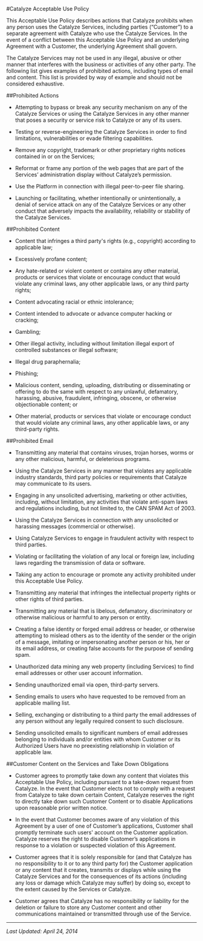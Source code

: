 #Catalyze Acceptable Use Policy

This Acceptable Use Policy describes actions that Catalyze prohibits when any person uses the Catalyze Services, including parties (“Customer”) to a separate agreement with Catalyze who use the Catalyze Services.   In the event of a conflict between this Acceptable Use Policy and an underlying Agreement with a Customer, the underlying Agreement shall govern. 

The Catalyze Services may not be used in any illegal, abusive or other manner that interferes with the business or activities of any other party. The following list gives examples of prohibited actions, including types of email and content. This list is provided by way of example and should not be considered exhaustive.

##Prohibited Actions

- Attempting to bypass or break any security mechanism on any of the Catalyze Services or using the Catalyze Services in any other manner that poses a security or service risk to Catalyze or any of its users.

 - Testing or reverse-engineering the Catalyze Services in order to find limitations, vulnerabilities or evade filtering capabilities.

 - Remove any copyright, trademark or other proprietary rights notices contained in or on the Services;

 - Reformat or frame any portion of the web pages that are part of the Services’ administration display without Catalyze’s permission.

 - Use the Platform in connection with illegal peer-to-peer file sharing.

 - Launching or facilitating, whether intentionally or unintentionally, a denial of service attack on any of the Catalyze Services or any other conduct that adversely impacts the availability, reliability or stability of the Catalyze Services.

##Prohibited Content
 
 - Content that infringes a third party's rights (e.g., copyright) according to applicable law;
 
 - Excessively profane content;
 
 - Any hate-related or violent content or contains any other material, products or services that violate or encourage conduct that would violate any criminal laws, any other applicable laws, or any third party rights;
 
 - Content advocating racial or ethnic intolerance;
 
 - Content intended to advocate or advance computer hacking or cracking;
 
 - Gambling;
 
 - Other illegal activity, including without limitation illegal export of controlled substances or illegal software;
 
 - Illegal drug paraphernalia;
 
 - Phishing;
 
 - Malicious content, sending, uploading, distributing or disseminating or offering to do the same with respect to any unlawful, defamatory, harassing, abusive, fraudulent, infringing, obscene, or otherwise objectionable content; or
 
 - Other material, products or services that violate or encourage conduct that would violate any criminal laws, any other applicable laws, or any third-party rights.

##Prohibited Email

 - Transmitting any material that contains viruses, trojan horses, worms or any other malicious, harmful, or deleterious programs.

 - Using the Catalyze Services in any manner that violates any applicable industry standards, third party policies or requirements that Catalyze may communicate to its users.

 - Engaging in any unsolicited advertising, marketing or other activities, including, without limitation, any activities that violate anti-spam laws and regulations including, but not limited to, the CAN SPAM Act of 2003.

 - Using the Catalyze Services in connection with any unsolicited or harassing messages (commercial or otherwise).

 - Using Catalyze Services to engage in fraudulent activity with respect to third parties.

 - Violating or facilitating the violation of any local or foreign law, including laws regarding the transmission of data or software.

 - Taking any action to encourage or promote any activity prohibited under this Acceptable Use Policy.

 - Transmitting any material that infringes the intellectual property rights or other rights of third parties.

 - Transmitting any material that is libelous, defamatory, discriminatory or otherwise malicious or harmful to any person or entity.

 - Creating a false identity or forged email address or header, or otherwise attempting to mislead others as to the identity of the sender or the origin of a message, imitating or impersonating another person or his, her or its email address, or creating false accounts for the purpose of sending spam.

 - Unauthorized data mining any web property (including Services) to find email addresses or other user account information.

 - Sending unauthorized email via open, third-party servers.

 - Sending emails to users who have requested to be removed from an applicable mailing list.

 - Selling, exchanging or distributing to a third party the email addresses of any person without any legally required consent to such disclosure.

 - Sending unsolicited emails to significant numbers of email addresses belonging to individuals and/or entities with whom Customer or its Authorized Users have no preexisting relationship in violation of applicable law.

##Customer Content on the Services and Take Down Obligations  
 
 - Customer agrees to promptly take down any content that violates this Acceptable Use Policy, including pursuant to a take-down request from Catalyze. In the event that Customer elects not to comply with a request from Catalyze to take down certain Content, Catalyze reserves the right to directly take down such Customer Content or to disable Applications upon reasonable prior written notice.
 
 - In the event that Customer becomes aware of any violation of this Agreement by a user of one of Customer’s applications, Customer shall promptly terminate such users' account on the Customer application. Catalyze reserves the right to disable Customer’s applications in response to a violation or suspected violation of this Agreement.
 
 - Customer agrees that it is solely responsible for (and that Catalyze has no responsibility to it or to any third party for) the Customer application or any content that it creates, transmits or displays while using the Catalyze Services and for the consequences of its actions (including any loss or damage which Catalyze may suffer) by doing so, except to the extent caused by the Services or Catalyze.

 - Customer agrees that Catalyze has no responsibility or liability for the deletion or failure to store any Customer content and other communications maintained or transmitted through use of the Service.

---
*Last Updated: April 24, 2014*

